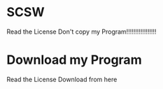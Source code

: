 # SCSW
Read the License
Don't copy my Program!!!!!!!!!!!!!!!!!
# Download my Program
Read the License
Download from here

